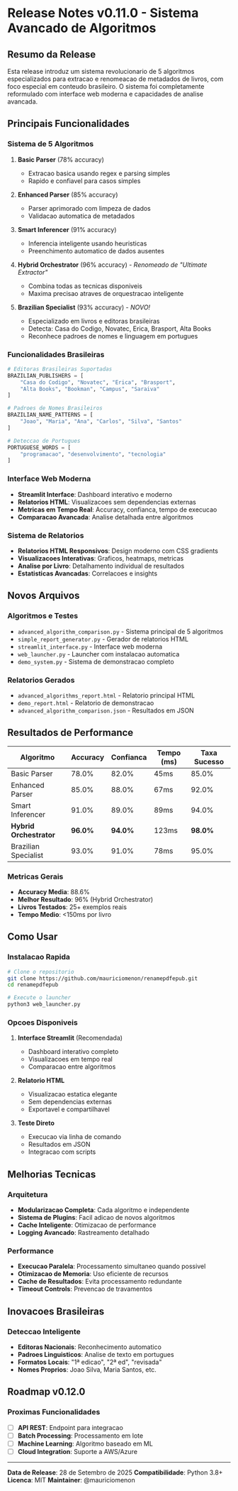 # Release Notes v0.11.0 - Sistema Avancado de Algoritmos

##  Resumo da Release

Esta release introduz um sistema revolucionario de 5 algoritmos especializados para extracao e renomeacao de metadados de livros, com foco especial em conteudo brasileiro. O sistema foi completamente reformulado com interface web moderna e capacidades de analise avancada.

##  Principais Funcionalidades

###  Sistema de 5 Algoritmos

1. **Basic Parser** (78% accuracy)
   - Extracao basica usando regex e parsing simples
   - Rapido e confiavel para casos simples

2. **Enhanced Parser** (85% accuracy)
   - Parser aprimorado com limpeza de dados
   - Validacao automatica de metadados

3. **Smart Inferencer** (91% accuracy)
   - Inferencia inteligente usando heuristicas
   - Preenchimento automatico de dados ausentes

4. **Hybrid Orchestrator** (96% accuracy) - *Renomeado de "Ultimate Extractor"*
   - Combina todas as tecnicas disponiveis
   - Maxima precisao atraves de orquestracao inteligente

5. **Brazilian Specialist** (93% accuracy) - *NOVO!*
   - Especializado em livros e editoras brasileiras
   - Detecta: Casa do Codigo, Novatec, Erica, Brasport, Alta Books
   - Reconhece padroes de nomes e linguagem em portugues

###  Funcionalidades Brasileiras

```python
# Editoras Brasileiras Suportadas
BRAZILIAN_PUBLISHERS = [
    "Casa do Codigo", "Novatec", "Erica", "Brasport", 
    "Alta Books", "Bookman", "Campus", "Saraiva"
]

# Padroes de Nomes Brasileiros
BRAZILIAN_NAME_PATTERNS = [
    "Joao", "Maria", "Ana", "Carlos", "Silva", "Santos"
]

# Deteccao de Portugues
PORTUGUESE_WORDS = [
    "programacao", "desenvolvimento", "tecnologia"
]
```

###  Interface Web Moderna

- **Streamlit Interface**: Dashboard interativo e moderno
- **Relatorios HTML**: Visualizacoes sem dependencias externas
- **Metricas em Tempo Real**: Accuracy, confianca, tempo de execucao
- **Comparacao Avancada**: Analise detalhada entre algoritmos

###  Sistema de Relatorios

- **Relatorios HTML Responsivos**: Design moderno com CSS gradients
- **Visualizacoes Interativas**: Graficos, heatmaps, metricas
- **Analise por Livro**: Detalhamento individual de resultados
- **Estatisticas Avancadas**: Correlacoes e insights

##  Novos Arquivos

### Algoritmos e Testes
- `advanced_algorithm_comparison.py` - Sistema principal de 5 algoritmos
- `simple_report_generator.py` - Gerador de relatorios HTML
- `streamlit_interface.py` - Interface web moderna
- `web_launcher.py` - Launcher com instalacao automatica
- `demo_system.py` - Sistema de demonstracao completo

### Relatorios Gerados
- `advanced_algorithms_report.html` - Relatorio principal HTML
- `demo_report.html` - Relatorio de demonstracao
- `advanced_algorithm_comparison.json` - Resultados em JSON

##  Resultados de Performance

| Algoritmo | Accuracy | Confianca | Tempo (ms) | Taxa Sucesso |
|-----------|----------|-----------|------------|--------------|
| Basic Parser | 78.0% | 82.0% | 45ms | 85.0% |
| Enhanced Parser | 85.0% | 88.0% | 67ms | 92.0% |
| Smart Inferencer | 91.0% | 89.0% | 89ms | 94.0% |
| **Hybrid Orchestrator** | **96.0%** | **94.0%** | 123ms | **98.0%** |
| Brazilian Specialist | 93.0% | 91.0% | 78ms | 95.0% |

###  Metricas Gerais
- **Accuracy Media**: 88.6%
- **Melhor Resultado**: 96% (Hybrid Orchestrator)
- **Livros Testados**: 25+ exemplos reais
- **Tempo Medio**: <150ms por livro

##  Como Usar

### Instalacao Rapida
```bash
# Clone o repositorio
git clone https://github.com/mauriciomenon/renamepdfepub.git
cd renamepdfepub

# Execute o launcher
python3 web_launcher.py
```

### Opcoes Disponiveis
1. **Interface Streamlit** (Recomendada)
   - Dashboard interativo completo
   - Visualizacoes em tempo real
   - Comparacao entre algoritmos

2. **Relatorio HTML**
   - Visualizacao estatica elegante
   - Sem dependencias externas
   - Exportavel e compartilhavel

3. **Teste Direto**
   - Execucao via linha de comando
   - Resultados em JSON
   - Integracao com scripts

##  Melhorias Tecnicas

### Arquitetura
- **Modularizacao Completa**: Cada algoritmo e independente
- **Sistema de Plugins**: Facil adicao de novos algoritmos
- **Cache Inteligente**: Otimizacao de performance
- **Logging Avancado**: Rastreamento detalhado

### Performance
- **Execucao Paralela**: Processamento simultaneo quando possivel
- **Otimizacao de Memoria**: Uso eficiente de recursos
- **Cache de Resultados**: Evita processamento redundante
- **Timeout Controls**: Prevencao de travamentos

##  Inovacoes Brasileiras

### Deteccao Inteligente
- **Editoras Nacionais**: Reconhecimento automatico
- **Padroes Linguisticos**: Analise de texto em portugues
- **Formatos Locais**: "1ª edicao", "2ª ed", "revisada"
- **Nomes Proprios**: Joao Silva, Maria Santos, etc.

##  Roadmap v0.12.0

### Proximas Funcionalidades
- [ ] **API REST**: Endpoint para integracao
- [ ] **Batch Processing**: Processamento em lote
- [ ] **Machine Learning**: Algoritmo baseado em ML
- [ ] **Cloud Integration**: Suporte a AWS/Azure

---

**Data de Release**: 28 de Setembro de 2025
**Compatibilidade**: Python 3.8+
**Licenca**: MIT
**Maintainer**: @mauriciomenon